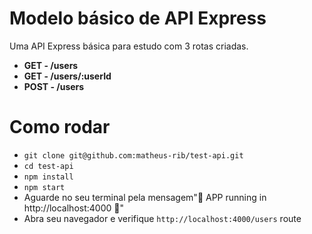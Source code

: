 # Modelo básico de API Express
Uma API Express básica para estudo com 3 rotas criadas.

- **GET - /users**
- **GET - /users/:userId**
- **POST - /users**

# Como rodar

- ```git clone git@github.com:matheus-rib/test-api.git```
- ```cd test-api```
- ```npm install```
- ```npm start```
- Aguarde no seu terminal pela mensagem"🚀 APP running in http://localhost:4000 🚀"
- Abra seu navegador e verifique `http://localhost:4000/users` route
